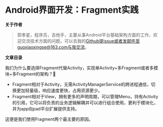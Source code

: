 # Android界面开发：Fragment实践

**关于作者**

>郭孝星，程序员，吉他手，主要从事Android平台基础架构方面的工作，欢迎交流技术方面的问题，可以去我的[Github](https://github.com/guoxiaoxing)提issue或者发邮件至guoxiaoxingse@163.com与我交流。

**文章目录**

我们为什么要选择Fragment代替Activity，实现单Activity+多Fragment或者多模块+多Fragment的架构？🤔

- Fragment相对于Activity，无需ActivityManagerService的跨进程通信，切换更加轻量级，响应速度更快，占用资源更少。
- Fragment相对于View，拥有更多的声明周期，可以管理Menu，持有Activity的引用，它可以将负责的业务逻辑解耦并可以进行组合使用，更利于模块化，并为app向pad平台扩展提供支持。

这便是我们使用Fragment两个最主要的原因。
